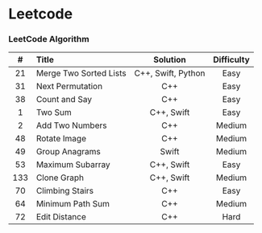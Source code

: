 # Leetcode

### LeetCode Algorithm
|#|Title|Solution|Difficulty|
|:------:|:---------------------------|:---------------:|:----------:|
|21|Merge Two Sorted Lists|C++, Swift, Python| Easy |
|31|Next Permutation|C++| Easy |
|38|Count and Say|C++| Easy |
|1|Two Sum|C++, Swift| Easy |
|2|Add Two Numbers|C++| Medium |
|48|Rotate Image|C++| Medium |
|49|Group Anagrams|Swift| Medium |
|53|Maximum Subarray|C++, Swift| Easy |
|133|Clone Graph|C++, Swift| Medium |
|70|Climbing Stairs|C++| Easy |
|64|Minimum Path Sum|C++| Medium |
|72|Edit Distance|C++| Hard |
